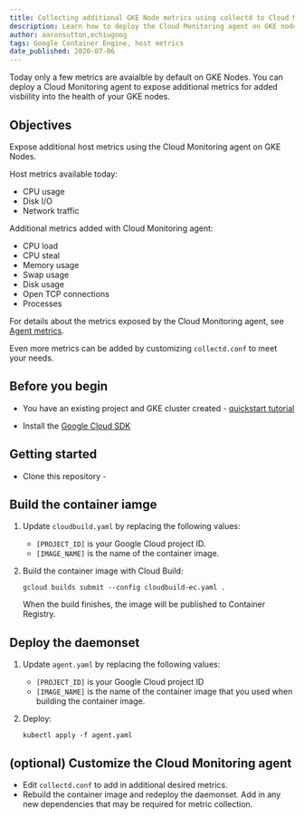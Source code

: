 ```yaml
---
title: Collecting additional GKE Node metrics using collectd to Cloud Monitoring
description: Learn how to deploy the Cloud Monitoring agent on GKE nodes to expose additional VM metrics on GKE nodes.
author: aaronsutton,echiugoog
tags: Google Container Engine, host metrics
date_published: 2020-07-06
---
```


Today only a few metrics are avaialble by default on GKE Nodes. You can deploy a Cloud Monitoring agent to expose additional metrics for added visbiility into 
the health of your GKE nodes.

## Objectives

Expose additional host metrics using the Cloud Monitoring agent on GKE Nodes.

Host metrics available today:
 * CPU usage
 * Disk I/O
 * Network traffic

Additional metrics added with Cloud Monitoring agent:
 * CPU load
 * CPU steal
 * Memory usage
 * Swap usage
 * Disk usage
 * Open TCP connections
 * Processes

For details about the metrics exposed by the Cloud Monitoring agent, see [Agent metrics](https://cloud.google.com/monitoring/api/metrics_agent).

Even more metrics can be added by customizing `collectd.conf` to meet your needs.

## Before you begin

 * You have an existing project and GKE cluster created - [quickstart tutorial](https://cloud.google.com/kubernetes-engine/docs/quickstart)
 
 * Install the [Google Cloud SDK](https://cloud.google.com/sdk/)

## Getting started

 * Clone this repository -

## Build the container iamge

1.  Update `cloudbuild.yaml` by replacing the following values:

    * `[PROJECT_ID]` is your Google Cloud project ID.
    * `[IMAGE_NAME]` is the name of the container image.
   
1.  Build the container image with Cloud Build:

        gcloud builds submit --config cloudbuild-ec.yaml .

    When the build finishes, the image will be published to Container Registry.

## Deploy the daemonset

1.  Update `agent.yaml` by replacing the following values:

    * `[PROJECT_ID]` is your Google Cloud project ID
    * `[IMAGE_NAME]` is the name of the container image that you used when building the container image.
    
1.  Deploy:

        kubectl apply -f agent.yaml

## (optional) Customize the Cloud Monitoring agent

 * Edit `collectd.conf` to add in additional desired metrics.
 * Rebuild the container image and redeploy the daemonset. Add in any new dependencies that may be required for metric collection.
